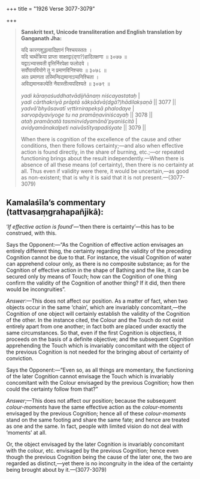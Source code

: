 +++
title = "1926 Verse 3077-3079"

+++
> **Sanskrit text, Unicode transliteration and English translation by Ganganath Jha:** 
>
> यदि कारणशुद्धत्वादिज्ञानं निश्चयस्ततः ।  
> यदि चार्थक्रिया प्राप्ता साक्षाद्वा(द्गा?)हादिलक्षणा ॥ ३०७७ ॥  
> यद्वाऽभ्यासवती वृत्तिर्निरपेक्षा फलोदये ।  
> सर्वोपायवियोगे तु न प्रमाणविनिश्चयः ॥ ३०७८ ॥  
> अतः प्रमाणता तस्मिन्विद्यमानाऽप्यनिश्चिता ।  
> अविद्यमानकल्पेति नैवास्तीत्यपदिश्यते ॥ ३०७९ ॥ 
>
> *yadi kāraṇaśuddhatvādijñānaṃ niścayastataḥ* \|  
> *yadi cārthakriyā prāptā sākṣādvā(dgā?)hādilakṣaṇā* \|\| 3077 \|\|  
> *yadvā'bhyāsavatī vṛttirnirapekṣā phalodaye* \|  
> *sarvopāyaviyoge tu na pramāṇaviniścayaḥ* \|\| 3078 \|\|  
> *ataḥ pramāṇatā tasminvidyamānā'pyaniścitā* \|  
> *avidyamānakalpeti naivāstītyapadiśyate* \|\| 3079 \|\| 
>
> When there is cognition of the excellence of the cause and other conditions, then there follows certainty;—and also when effective action is found directly, in the share of burning, etc.;—or repeated functioning brings about the result independently.—When there is absence of all these means (of certainty), then there is no certainty at all. Thus even if validity were there, it would be uncertain,—as good as non-existent; that is why it is said that it is not present.—(3077-3079)



## Kamalaśīla’s commentary (tattvasaṃgrahapañjikā):

‘*If* *effective action* *is* *found*’—‘then there is certainty’—this has to be construed, with this.

Says the Opponent:—“As the Cognition of effective action envisages an entirely different thing, the certainty regarding the validity of the preceding Cognition cannot be due to that. For instance, the visual Cognition of water can apprehend colour only, as there is no composite substance; as for the Cognition of effective action in the shape of Bathing and the like, it can be secured only by means of Touch; how can the Cognition of one thing confirm the validity of the Cognition of another thing? If it did, then there would be incongruities”.

*Answer*:—This does not affect our position. As a matter of fact, when two objects occur in the same ‘chain’, which are invariably concomitant,—the Cognition of one object will certainly establish the validity of the Cognition of the other. In the instance cited, the Colour and the Touch do not exist entirely apart from one another; in fact both are placed under exactly the same circumstances. So that, even if the first Cognition is objectless, it proceeds on the basis of a definite objective; and the subsequent Cognition apprehending the Touch which is invariably concomitant with the object of the previous Cognition is not needed for the bringing about of certainty of conviction.

Says the Opponent:—“Even so, as all things are momentary, the functioning of the later Cognition cannot envisage the Touch which is invariably concomitant with the Colour envisaged by the previous Cognition; how then could the certainty follow from that?”

*Answer*;—This does not affect our position; because the subsequent *colour-moments* have the same effective action as the *colour-moments* envisaged by the previous Cognition; hence all of these *colour-moments* stand on the same footing and share the same fate; and hence are treated as one and the same. In fact, people with limited vision do not deal with ‘moments’ at all.

Or, the object envisaged by the later Cognition is invariably concomitant with the colour, etc. envisaged by the previous Cognition; hence even though the previous Cognition being the cause of the later one, the two are regarded as distinct,—yet there is no incongruity in the idea of the certainty being brought about by it.—(3077-3079)


